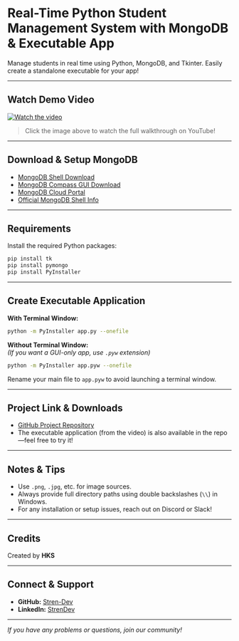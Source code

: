 #  Real-Time Python Student Management System with MongoDB & Executable App

Manage students in real time using Python, MongoDB, and Tkinter. Easily create a standalone executable for your app!

---

##  Watch Demo Video

[![Watch the video](https://img.youtube.com/vi/PCo9FDCbsEM/maxresdefault.jpg)](https://youtu.be/PCo9FDCbsEM)
> Click the image above to watch the full walkthrough on YouTube!

---

##  Download & Setup MongoDB

- [MongoDB Shell Download](https://downloads.mongodb.com/compass/mongosh-2.1.4-win32-x64.zip)
- [MongoDB Compass GUI Download](https://downloads.mongodb.com/compass/mongodb-compass-1.42.0-win32-x64.exe)
- [MongoDB Cloud Portal](https://cloud.mongodb.com/)
- [Official MongoDB Shell Info](https://www.mongodb.com/try/download/shell)

---

##  Requirements

Install the required Python packages:

```sh
pip install tk
pip install pymongo
pip install PyInstaller
```

---

##  Create Executable Application

**With Terminal Window:**
```sh
python -m PyInstaller app.py --onefile
```

**Without Terminal Window:**  
*(If you want a GUI-only app, use `.pyw` extension)*

```sh
python -m PyInstaller app.pyw --onefile
```

Rename your main file to `app.pyw` to avoid launching a terminal window.

---

##  Project Link & Downloads

- [GitHub Project Repository](https://github.com/HarshShinde0/Student-Management-System)
- The executable application (from the video) is also available in the repo—feel free to try it!

---

##  Notes & Tips

- Use `.png`, `.jpg`, etc. for image sources.
- Always provide full directory paths using double backslashes (`\\`) in Windows.
- For any installation or setup issues, reach out on Discord or Slack!

---

##  Credits

Created by **HKS**

---

##  Connect & Support

- **GitHub:** [Stren-Dev](https://github.com/StrendevIN)
- **LinkedIn:** [StrenDev](https://www.linkedin.com/company/strendev/)

---

*If you have any problems or questions, join our community!*
